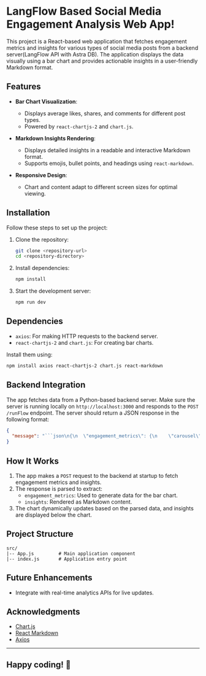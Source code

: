 # LangFlow Based Social Media Engagement Analysis Web App!

This project is a React-based web application that fetches engagement metrics and insights for various types of social media posts from a backend server(LangFlow API with Astra DB). The application displays the data visually using a bar chart and provides actionable insights in a user-friendly Markdown format.

## Features

- **Bar Chart Visualization**:

  - Displays average likes, shares, and comments for different post types.
  - Powered by `react-chartjs-2` and `chart.js`.
- **Markdown Insights Rendering**:

  - Displays detailed insights in a readable and interactive Markdown format.
  - Supports emojis, bullet points, and headings using `react-markdown`.
- **Responsive Design**:

  - Chart and content adapt to different screen sizes for optimal viewing.

## Installation

Follow these steps to set up the project:

1. Clone the repository:

   ```bash
   git clone <repository-url>
   cd <repository-directory>
   ```
2. Install dependencies:

   ```bash
   npm install
   ```
3. Start the development server:

   ```bash
   npm run dev
   ```

## Dependencies

- `axios`: For making HTTP requests to the backend server.
- `react-chartjs-2` and `chart.js`: For creating bar charts.

Install them using:

```bash
npm install axios react-chartjs-2 chart.js react-markdown
```

## Backend Integration

The app fetches data from a Python-based backend server. Make sure the server is running locally on `http://localhost:3000` and responds to the `POST /runFlow` endpoint. The server should return a JSON response in the following format:

```json
{
  "message": "```json\n{\n  \"engagement_metrics\": {\n    \"carousel\": {\n      \"avg_likes\": 105.0,\n      \"avg_shares\": 21.0,\n      \"avg_comments\": 11.25\n    },\n    \"image\": {\n      \"avg_likes\": 225.0,\n      \"avg_shares\": 50.0,\n      \"avg_comments\": 32.5\n    },\n    ...\n  },\n  \"insights\": \"# Social Media Post Engagement Analysis ...\"\n}\n```"
}
```

## How It Works

1. The app makes a `POST` request to the backend at startup to fetch engagement metrics and insights.
2. The response is parsed to extract:
   - `engagement_metrics`: Used to generate data for the bar chart.
   - `insights`: Rendered as Markdown content.
3. The chart dynamically updates based on the parsed data, and insights are displayed below the chart.

## Project Structure

```
src/
|-- App.js         # Main application component
|-- index.js       # Application entry point
```

## Future Enhancements

- Integrate with real-time analytics APIs for live updates.

## Acknowledgments

- [Chart.js](https://www.chartjs.org/)
- [React Markdown](https://github.com/remarkjs/react-markdown)
- [Axios](https://axios-http.com/)

---

## Happy coding! 🎉
